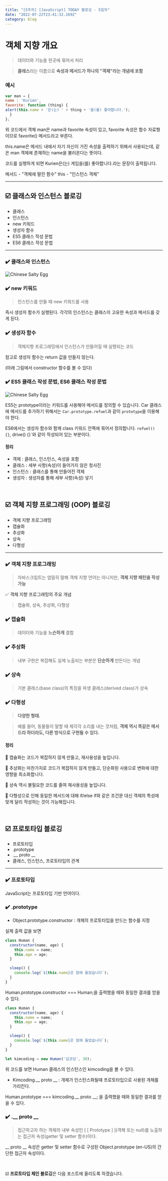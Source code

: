 ```yaml
---
title: "[5주차] [JavaScript] TODAY 블로깅 - 5일차"
date: "2022-07-22T23:41:32.169Z"
category: blog
---
```


# 객체 지향 개요
> 데이터와 기능을 한곳에 묶어서 처리

> **클래스**라는 이름으로 **속성과 메서드가 하나의 "객체"라는 개념에 포함**

### 예시
```js
var man = {
name : 'Kurien',
favorite: function (thing) {
alert(this.name + '은(는) ' + thing + '을(를) 좋아합니다.');
  }
};
```

위 코드에서 객체 man은 name과 favorite 속성이 있고, favorite 속성은 함수 자료형이므로 favorite() 메서드라고 부른다.

this.name은 메서드 내에서 자기 자신이 가진 속성을 출력하기 위해서 사용되는데, 같은 man 객체에 존재하는 name을 불러온다는 뜻이다.

코드를 실행하게 되면 Kurien은(는) 게임을(를) 좋아합니다.라는 문장이 출력됩니다.

메서드 - "객체에 딸린 함수"
this - "인스턴스 객체"

***

## ☑️ 클래스와 인스턴스 블로깅

* 클래스
* 인스턴스
* new 키워드
* 생성자 함수
* ES5 클래스 작성 문법
* ES6 클래스 작성 문법
***

### ✔️ 클래스와 인스턴스

![Chinese Salty Egg](./clin.PNG)

### ✔️ new 키워드

> 인스턴스를 만들 때 new 키워드를 사용

즉시 생성자 함수가 실행된다.
각각의 인스턴스는 클래스이 고유한 속성과 메서드를 갖게 된다.

### ✔️ 생성자 함수

> 객체지향 프로그래밍에서 인스턴스가 만들어질 때 실행되는 코드

참고로 생성자 함수는 return 값을 만들지 않는다.

(아래 그림에서 constructor 함수를 볼 수 있다)

### ✔️ ES5 클래스 작성 문법, ES6 클래스 작성 문법

![Chinese Salty Egg](./es56.PNG)

ES5는 prototype이라는 키워드를 사용해야 메서드를 정의할 수 있습니다. Car 클래스에 메서드를 추가하기 위해서는 `Car.prototype.refuel`과 같이 `prototype`을 이용해야 한다.

ES6에서는 생성자 함수와 함께 class 키워드 안쪽에 묶어서 정의합니다. `refuel() {}`, drive() {}`와 같이 작성되어 있는 부분이다.

#### 정리

* 객체 : 클래스, 인스턴스, 속성을 포함
* 클래스 : 세부 사항(속성)이 들어가지 않은 청사진
* 인스턴스 : 클래스를 통해 만들어진 객체
* 생성자 : 생성자를 통해 세부 사항(속성) 넣기

<br>

## ☑️ 객체 지향 프로그래밍 (OOP) 블로깅

* 객체 지향 프로그래밍
* 캡슐화
* 추상화
* 상속
* 다형성
***

### ✔️ 객체 지향 프로그래밍

> 자바스크립트는 엄밀히 말해 객체 지향 언어는 아니지만, **객체 지향 패턴을 작성 가능**

✅ 객체 지향 프로그래밍의 주요 개념
> 캡슐화, 상속, 추상화, 다형성

### ✔️ 캡슐화

> 데이터와 기능을 **느슨하게** 결합

### ✔️ 추상화

> 내부 구현은 복잡해도 실제 노출되는 부분은 **단순하게** 만든다는 개념

### ✔️ 상속

> 기본 클래스(base class)의 특징을 파생 클래스(derived class)가 상속

### ✔️ 다형성

> **다양한 형태.**

> 예를 들어, 동물들이 말할 때 제각각 소리를 내는 것처럼, **객체 역시 똑같은 메서드라 하더라도, 다른 방식으로 구현될 수 있다.**

#### 정리

🔹 캡슐화는 코드가 복잡하지 않게 만들고, 재사용성을 높입니다.

🔹 추상화는 마찬가지로 코드가 복잡하지 않게 만들고, 단순화된 사용으로 변화에 대한 영향을 최소화합니다.

🔹 상속 역시 불필요한 코드를 줄여 재사용성을 높입니다.

🔹 다형성으로 인해 동일한 메서드에 대해 if/else if와 같은 조건문 대신 객체의 특성에 맞게 달리 작성하는 것이 가능해집니다.

<br>

## ☑️ 프로토타입 블로깅

* 프로토타입
* .prototype
* .__ proto __
* 클래스, 인스턴스, 프로토타입의 관계
***

### ✔️ 프로토타입

JavaScript는 프로토타입 기반 언어이다.

### ✔️ .prototype

* Object.prototype.constructor : 개체의 프로토타입을 만드는 함수를 지정

실제 출력 값을 보면

```js
class Human {
  constructor(name, age) {
    this.name = name;
    this.age = age;
  }

  sleep() {
    console.log(`${this.name}은 잠에 들었습니다`);
  }
}
```
Human.prototype.constructor === Human;을 출력했을 때와 동일한 결과를 얻을 수 있다.

```js
class Human {
  constructor(name, age) {
    this.name = name;
    this.age = age;
  }

  sleep() {
    console.log(`${this.name}은 잠에 들었습니다`);
  }
}

let kimcoding = new Human('김코딩', 30);
```

위 코드를 보면  Human 클래스의 인스턴스인 kimcoding을 볼 수 있다.

* Kimcoding.__ proto __ : 개체가 인스턴스화될때 프로토타입으로 사용된 개체를 가리킨다.

Human.prototype === kimcoding.__ proto __; 을 출력했을 때와 동일한 결과를 얻을 수 있다.

### ✔️ .__ proto __

> 접근하고자 하는 객체의 내부 속성인 [  [ Prototype ]  ](객체 또는 null)를 노출하는 접근자 속성(getter 및 setter 함수)이다.

__ proto __ 속성은 getter 및 setter 함수로 구성된 Object.prototype (en-US)의 간단한 접근자 속성이다.

<br>

☑️ **프로토타입 체인 블로깅**은 다음 포스트에 올리도록 하겠습니다.